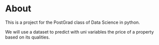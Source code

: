 # About

This is a project for the PostGrad class of Data Science in python.

We will use a dataset to predict with uni variables the price of a property based on its qualities.

